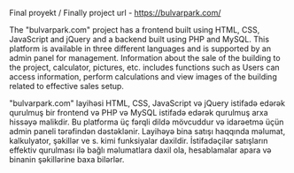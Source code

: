 Final proyekt / Finally project url - https://bulvarpark.com/

The "bulvarpark.com" project has a frontend built using HTML, CSS, JavaScript and jQuery and a backend built using PHP and MySQL. This platform is available in three different languages and is supported by an admin panel for management. Information about the sale of the building to the project, calculator, pictures, etc. includes functions such as Users can access information, perform calculations and view images of the building related to effective sales setup.


"bulvarpark.com" layihəsi HTML, CSS, JavaScript və jQuery istifadə edərək qurulmuş bir frontend və PHP və MySQL istifadə edərək qurulmuş arxa hissəyə malikdir. Bu platforma üç fərqli dildə mövcuddur və idarəetmə üçün admin paneli tərəfindən dəstəklənir. Layihəyə bina satışı haqqında məlumat, kalkulyator, şəkillər ve s. kimi funksiyalar daxildir. İstifadəçilər satışların effektiv qurulması ilə bağlı məlumatlara daxil ola, hesablamalar apara və binanin şəkillərine baxa bilərlər. 
